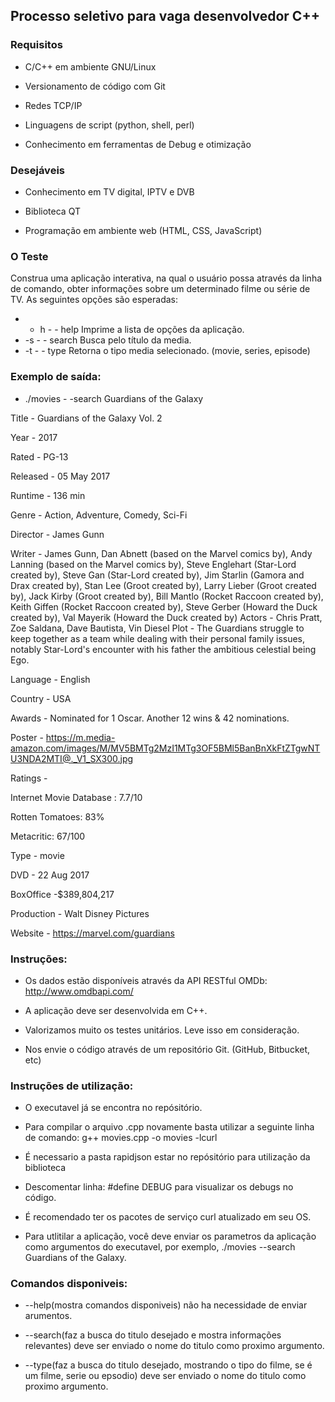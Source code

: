 ## Processo seletivo para vaga desenvolvedor C++

### Requisitos

* C/C++ em ambiente GNU/Linux

* Versionamento de código com Git

* Redes TCP/IP

* Linguagens de script (python, shell, perl)

* Conhecimento em ferramentas de Debug e otimização

### Desejáveis

* Conhecimento em TV digital, IPTV e DVB

* Biblioteca QT

* Programação em ambiente web (HTML, CSS, JavaScript)

### O Teste

Construa uma aplicação interativa, na qual o usuário possa através da linha de comando, obter
informações sobre um determinado filme ou série de TV.
As seguintes opções são esperadas:
* - h - - help
 Imprime a lista de opções da aplicação.
* -s - - search
 Busca pelo título da media.
* -t - - type
 Retorna o tipo media selecionado. (movie, series, episode)
 
### Exemplo de saída:

* ./movies - -search Guardians of the Galaxy

Title - Guardians of the Galaxy Vol. 2

Year - 2017

Rated - PG-13

Released - 05 May 2017

Runtime - 136 min

Genre - Action, Adventure, Comedy, Sci-Fi

Director - James Gunn

Writer - James Gunn, Dan Abnett (based on the Marvel comics by), Andy Lanning (based on the Marvel comics by), Steve
Englehart (Star-Lord created by), Steve Gan (Star-Lord created by), Jim Starlin (Gamora and Drax created by), Stan Lee (Groot
created by), Larry Lieber (Groot created by), Jack Kirby (Groot created by), Bill Mantlo (Rocket Raccoon created by), Keith Giffen
(Rocket Raccoon created by), Steve Gerber (Howard the Duck created by), Val Mayerik (Howard the Duck created by)
Actors - Chris Pratt, Zoe Saldana, Dave Bautista, Vin Diesel
Plot - The Guardians struggle to keep together as a team while dealing with their personal family issues, notably Star-Lord's
encounter with his father the ambitious celestial being Ego.

Language - English

Country - USA

Awards - Nominated for 1 Oscar. Another 12 wins & 42 nominations.

Poster - https://m.media-amazon.com/images/M/MV5BMTg2MzI1MTg3OF5BMl5BanBnXkFtZTgwNTU3NDA2MTI@._V1_SX300.jpg

Ratings -

Internet Movie Database : 7.7/10

Rotten Tomatoes: 83%

Metacritic: 67/100

Type - movie

DVD - 22 Aug 2017

BoxOffice -$389,804,217

Production - Walt Disney Pictures

Website - https://marvel.com/guardians

### Instruções:

* Os dados estão disponíveis através da API RESTful OMDb: http://www.omdbapi.com/

* A aplicação deve ser desenvolvida em C++.

* Valorizamos muito os testes unitários. Leve isso em consideração.

* Nos envie o código através de um repositório Git. (GitHub, Bitbucket, etc)

### Instruções de utilização:

* O executavel já se encontra no repósitório.

* Para compilar o arquivo .cpp novamente basta utilizar a seguinte linha de comando: g++ movies.cpp -o movies -lcurl

* É necessario a pasta rapidjson estar no repósitório para utilização da biblioteca

* Descomentar linha: #define DEBUG para visualizar os debugs no código.

* É recomendado ter os pacotes de serviço curl atualizado em seu OS.

* Para utlitilar a aplicação, você deve enviar os parametros da aplicação como argumentos do executavel, por exemplo, ./movies --search Guardians of the Galaxy.

### Comandos disponiveis: 

* --help(mostra comandos disponiveis) não ha necessidade de enviar arumentos.

* --search(faz a busca do titulo desejado e mostra informações relevantes) deve ser enviado o nome do titulo como proximo argumento.

* --type(faz a busca do titulo desejado, mostrando o tipo do filme, se é um filme, serie ou epsodio) deve ser enviado o nome do titulo como proximo argumento.